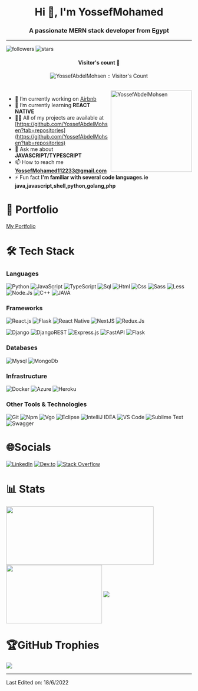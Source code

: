 <h1 align="center">Hi 👋, I'm YossefMohamed</h1>
<h3 align="center">A passionate MERN stack developer from Egypt</h3>

---

![followers](https://img.shields.io/github/followers/YossefAbdelMohsen?style=social)
![stars](https://img.shields.io/github/stars/YossefAbdelMohsen?style=social)

<h4 align="center">Visitor's count 👀</h4>
<p align="center"><img src="https://profile-counter.glitch.me/{YossefAbdelMohsen}/count.svg" alt="YossefAbdelMohsen :: Visitor's Count" /></p>
<br/>
<img align="right" height="220px" src="https://i.pinimg.com/originals/e4/26/70/e426702edf874b181aced1e2fa5c6cde.gif" alt="YossefAbdelMohsen" />

- 🔭 I’m currently working on [Airbnb](https://github.com/YossefAbdelMohsen/airbnb-api)
- 🌱 I’m currently learning **REACT NATIVE**
- 👨‍💻 All of my projects are available at [https://github.com/YossefAbdelMohsen?tab=repositories](https://github.com/YossefAbdelMohsen?tab=repositories)
- 💬 Ask me about **JAVASCRIPT/TYPESCRIPT**
- 📫 How to reach me **YossefMohamed112233@gmail.com**
- ⚡ Fun fact **I'm familiar with several code languages.ie java,javascript,shell,python,golang,php**

# 💬 Portfolio

[My Portfolio](https://yossefmohamed.netlify.app/)


# 🛠 Tech Stack

### Languages

![Python](https://img.shields.io/badge/python-3670A0?style=for-the-badge&logo=python&logoColor=ffdd54)
![JavaScript](https://img.shields.io/badge/javascript-%23323330.svg?style=for-the-badge&logo=javascript&logoColor=%23F7DF1E)
![TypeScript](https://img.shields.io/badge/typescript-%23007ACC.svg?style=for-the-badge&logo=typescript&logoColor=white)
![Sql](http://img.shields.io/badge/-Sql-00758f?style=flat-square&logo=Mysql&logoColor=white)
![Html](http://img.shields.io/badge/-Html-e24c27?style=flat-square&logo=html5&logoColor=white)
![Css](http://img.shields.io/badge/-Css-2a65f1?style=flat-square&logo=css3&logoColor=white)
![Sass](http://img.shields.io/badge/-Sass-cc6699?style=flat-square&logo=sass&logoColor=white)
![Less](http://img.shields.io/badge/-Less-254c7d?style=flat-square&logo=less&logoColor=white)
![Node.Js](https://img.shields.io/badge/Node.js-43853D?style=for-the-badge&logo=node.js&logoColor=white)
![C++](https://img.shields.io/badge/C%2B%2B-00599C?style=for-the-badge&logo=c%2B%2B&logoColor=white)
![JAVA](https://img.shields.io/badge/Java-ED8B00?style=for-the-badge&logo=java&logoColor=white)

### Frameworks

![React.js](https://img.shields.io/badge/React-20232A?style=for-the-badge&logo=react&logoColor=61DAFB)
![Flask](http://img.shields.io/badge/-Flask-white?style=flat-square&logo=flask&logoColor=black)
![React Native](https://img.shields.io/badge/React_Native-20232A?style=for-the-badge&logo=react&logoColor=61DAFB)
![NextJS](https://img.shields.io/badge/nextjs-20232A?style=for-the-badge&logo=next&logoColor=61DAFB)
![Redux.Js](https://img.shields.io/badge/Redux-593D88?style=for-the-badge&logo=redux&logoColor=white)

![Django](https://img.shields.io/badge/django-%23092E20.svg?style=for-the-badge&logo=django&logoColor=white)
![DjangoREST](https://img.shields.io/badge/DJANGO-REST-ff1709?style=for-the-badge&logo=django&logoColor=white&color=ff1709&labelColor=gray)
![Express.js](https://img.shields.io/badge/express.js-%23404d59.svg?style=for-the-badge&logo=express&logoColor=%2361DAFB)
![FastAPI](https://img.shields.io/badge/FastAPI-005571?style=for-the-badge&logo=fastapi)
![Flask](https://img.shields.io/badge/flask-%23000.svg?style=for-the-badge&logo=flask&logoColor=white)

### Databases

![Mysql](http://img.shields.io/badge/-Mysql-white?style=flat-square&logo=mysql)
![MongoDb](http://img.shields.io/badge/-MongoDb-white?style=flat-square&logo=mongodb)

### Infrastructure

![Docker](https://img.shields.io/badge/docker-%230db7ed.svg?style=for-the-badge&logo=docker&logoColor=white)
![Azure](https://img.shields.io/badge/azure-%230072C6.svg?style=for-the-badge&logo=azure-devops&logoColor=white) 
![Heroku](https://img.shields.io/badge/heroku-%23430098.svg?style=for-the-badge&logo=heroku&logoColor=white)


### Other Tools & Technologies

![Git](http://img.shields.io/badge/-Git-white?style=flat-square&logo=git)
![Npm](http://img.shields.io/badge/-Npm-white?style=flat-square&logo=npm&logoColor=white)
![Vgo](http://img.shields.io/badge/-Vgo-white?style=flat-square&logo=go)
![Eclipse](http://img.shields.io/badge/-Eclipse-41347e?style=flat-square&logo=eclipse&logoColor=white)
![IntelliJ IDEA](http://img.shields.io/badge/-IntelliJ%20IDEA-black?style=flat-square&logo=intellijidea&logoColor=white)
![VS Code](http://img.shields.io/badge/-VS%20Code-black?style=flat-square&logo=visualstudiocode&logoColor=3aa7f2)
![Sublime Text](http://img.shields.io/badge/-Sublime%20Text-484848?style=flat-square&logo=sublimetext)
![Swagger](https://img.shields.io/badge/-Swagger-%23Clojure?style=for-the-badge&logo=swagger&logoColor=white)

# 🌐Socials

[![LinkedIn](https://img.shields.io/badge/linkedin-%230077B5.svg?style=for-the-badge&logo=linkedin&logoColor=white)](https://www.linkedin.com/in/yossef-mohamed-57996a181/)
[![Dev.to](https://img.shields.io/badge/dev.to-0A0A0A?style=for-the-badge&logo=dev.to&logoColor=white)](https://dev.to/yossefmohamed)
[![Stack Overflow](https://img.shields.io/badge/-Stackoverflow-FE7A16?style=for-the-badge&logo=stack-overflow&logoColor=white)](https://stackoverflow.com/users/13668820/yossef-mohamed)

# 📊 Stats

<div>
  <span><img align="center" width="400px" height="158px" src="https://github-readme-stats.vercel.app/api?username=YossefAbdelMohsen&theme=highcontrast&show_icons=true" /></span>
  <span><img align="center" width="260px" height="158px" src="https://github-readme-stats.vercel.app/api/top-langs/?username=YossefAbdelMohsen&theme=dark&layout=compact&langs_count=10" /></span>
  <span><img align="center"  src="https://github-readme-streak-stats.herokuapp.com/?user=YossefAbdelMohsen&theme=dark&hide_border=false" /></span>
</div>


# 🏆GitHub Trophies

![](https://github-profile-trophy.vercel.app/?username=YossefAbdelMohsen&theme=onedark&no-frame=false&no-bg=false&margin-w=4)


-----
Last Edited on: 18/6/2022
